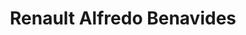 ---
title: "Renault Alfredo Benavides"
url: /santiago-de-surco/renault-alfredo-benavides/
shop: coche
---
